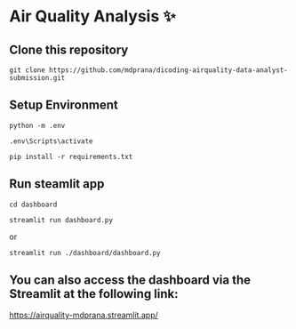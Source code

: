 # Air Quality Analysis ✨

## Clone this repository
```
git clone https://github.com/mdprana/dicoding-airquality-data-analyst-submission.git
```

## Setup Environment
```
python -m .env
```

```
.env\Scripts\activate
```

```
pip install -r requirements.txt
```

## Run steamlit app
```
cd dashboard
```
```
streamlit run dashboard.py
```

or

```
streamlit run ./dashboard/dashboard.py
```

## You can also access the dashboard via the Streamlit at the following link:
https://airquality-mdprana.streamlit.app/